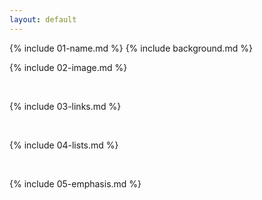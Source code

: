 ```yaml
---
layout: default
---
```


{% include 01-name.md %}
{% include background.md %}
<br>

{% include 02-image.md %}

<br>

{% include 03-links.md %}

<br>

{% include 04-lists.md %}

<br>

{% include 05-emphasis.md %}
